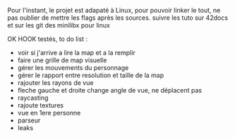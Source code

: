 Pour l'instant, le projet est adapaté à Linux, pour pouvoir linker
le tout, ne pas oublier de mettre les flags après les sources. 
suivre les tuto sur 42docs et sur les git des minilibx pour linux

OK HOOK testés, to do list :

- voir si j'arrive a lire la map et a la remplir
- faire une grille de map visuelle 
- gérer les mouvements du personnage
- gérer le rapport entre resolution et taille de la map
- rajouter les rayons de vue
- fleche gauche et droite change angle de vue, ne déplacent pas
- raycasting
- rajoute textures
- vue en 1ere personne
- parseur
- leaks
